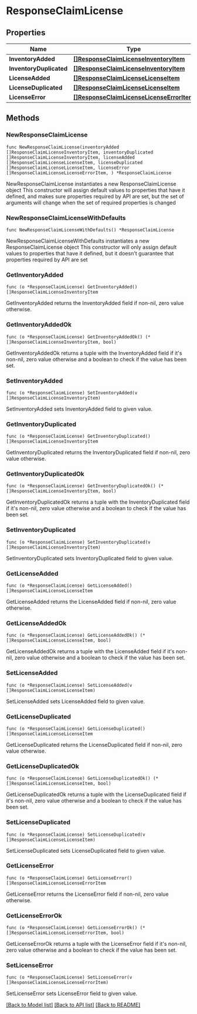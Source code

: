 # ResponseClaimLicense

## Properties

Name | Type | Description | Notes
------------ | ------------- | ------------- | -------------
**InventoryAdded** | [**[]ResponseClaimLicenseInventoryItem**](ResponseClaimLicenseInventoryItem.md) |  | 
**InventoryDuplicated** | [**[]ResponseClaimLicenseInventoryItem**](ResponseClaimLicenseInventoryItem.md) |  | 
**LicenseAdded** | [**[]ResponseClaimLicenseLicenseItem**](ResponseClaimLicenseLicenseItem.md) |  | 
**LicenseDuplicated** | [**[]ResponseClaimLicenseLicenseItem**](ResponseClaimLicenseLicenseItem.md) |  | 
**LicenseError** | [**[]ResponseClaimLicenseLicenseErrorItem**](ResponseClaimLicenseLicenseErrorItem.md) |  | 

## Methods

### NewResponseClaimLicense

`func NewResponseClaimLicense(inventoryAdded []ResponseClaimLicenseInventoryItem, inventoryDuplicated []ResponseClaimLicenseInventoryItem, licenseAdded []ResponseClaimLicenseLicenseItem, licenseDuplicated []ResponseClaimLicenseLicenseItem, licenseError []ResponseClaimLicenseLicenseErrorItem, ) *ResponseClaimLicense`

NewResponseClaimLicense instantiates a new ResponseClaimLicense object
This constructor will assign default values to properties that have it defined,
and makes sure properties required by API are set, but the set of arguments
will change when the set of required properties is changed

### NewResponseClaimLicenseWithDefaults

`func NewResponseClaimLicenseWithDefaults() *ResponseClaimLicense`

NewResponseClaimLicenseWithDefaults instantiates a new ResponseClaimLicense object
This constructor will only assign default values to properties that have it defined,
but it doesn't guarantee that properties required by API are set

### GetInventoryAdded

`func (o *ResponseClaimLicense) GetInventoryAdded() []ResponseClaimLicenseInventoryItem`

GetInventoryAdded returns the InventoryAdded field if non-nil, zero value otherwise.

### GetInventoryAddedOk

`func (o *ResponseClaimLicense) GetInventoryAddedOk() (*[]ResponseClaimLicenseInventoryItem, bool)`

GetInventoryAddedOk returns a tuple with the InventoryAdded field if it's non-nil, zero value otherwise
and a boolean to check if the value has been set.

### SetInventoryAdded

`func (o *ResponseClaimLicense) SetInventoryAdded(v []ResponseClaimLicenseInventoryItem)`

SetInventoryAdded sets InventoryAdded field to given value.


### GetInventoryDuplicated

`func (o *ResponseClaimLicense) GetInventoryDuplicated() []ResponseClaimLicenseInventoryItem`

GetInventoryDuplicated returns the InventoryDuplicated field if non-nil, zero value otherwise.

### GetInventoryDuplicatedOk

`func (o *ResponseClaimLicense) GetInventoryDuplicatedOk() (*[]ResponseClaimLicenseInventoryItem, bool)`

GetInventoryDuplicatedOk returns a tuple with the InventoryDuplicated field if it's non-nil, zero value otherwise
and a boolean to check if the value has been set.

### SetInventoryDuplicated

`func (o *ResponseClaimLicense) SetInventoryDuplicated(v []ResponseClaimLicenseInventoryItem)`

SetInventoryDuplicated sets InventoryDuplicated field to given value.


### GetLicenseAdded

`func (o *ResponseClaimLicense) GetLicenseAdded() []ResponseClaimLicenseLicenseItem`

GetLicenseAdded returns the LicenseAdded field if non-nil, zero value otherwise.

### GetLicenseAddedOk

`func (o *ResponseClaimLicense) GetLicenseAddedOk() (*[]ResponseClaimLicenseLicenseItem, bool)`

GetLicenseAddedOk returns a tuple with the LicenseAdded field if it's non-nil, zero value otherwise
and a boolean to check if the value has been set.

### SetLicenseAdded

`func (o *ResponseClaimLicense) SetLicenseAdded(v []ResponseClaimLicenseLicenseItem)`

SetLicenseAdded sets LicenseAdded field to given value.


### GetLicenseDuplicated

`func (o *ResponseClaimLicense) GetLicenseDuplicated() []ResponseClaimLicenseLicenseItem`

GetLicenseDuplicated returns the LicenseDuplicated field if non-nil, zero value otherwise.

### GetLicenseDuplicatedOk

`func (o *ResponseClaimLicense) GetLicenseDuplicatedOk() (*[]ResponseClaimLicenseLicenseItem, bool)`

GetLicenseDuplicatedOk returns a tuple with the LicenseDuplicated field if it's non-nil, zero value otherwise
and a boolean to check if the value has been set.

### SetLicenseDuplicated

`func (o *ResponseClaimLicense) SetLicenseDuplicated(v []ResponseClaimLicenseLicenseItem)`

SetLicenseDuplicated sets LicenseDuplicated field to given value.


### GetLicenseError

`func (o *ResponseClaimLicense) GetLicenseError() []ResponseClaimLicenseLicenseErrorItem`

GetLicenseError returns the LicenseError field if non-nil, zero value otherwise.

### GetLicenseErrorOk

`func (o *ResponseClaimLicense) GetLicenseErrorOk() (*[]ResponseClaimLicenseLicenseErrorItem, bool)`

GetLicenseErrorOk returns a tuple with the LicenseError field if it's non-nil, zero value otherwise
and a boolean to check if the value has been set.

### SetLicenseError

`func (o *ResponseClaimLicense) SetLicenseError(v []ResponseClaimLicenseLicenseErrorItem)`

SetLicenseError sets LicenseError field to given value.



[[Back to Model list]](../README.md#documentation-for-models) [[Back to API list]](../README.md#documentation-for-api-endpoints) [[Back to README]](../README.md)


